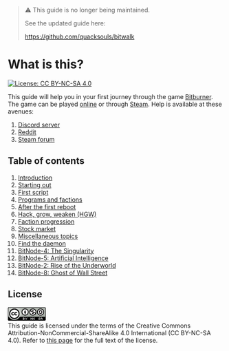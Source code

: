 > :warning: This guide is no longer being maintained.
>
> See the updated guide here:
>
> https://github.com/quacksouls/bitwalk

# What is this?

[![License: CC BY-NC-SA 4.0](https://img.shields.io/badge/License-CC%20BY--NC--SA%204.0-blue.svg)](http://creativecommons.org/licenses/by-nc-sa/4.0/)

This guide will help you in your first journey through the game
[Bitburner](https://github.com/bitburner-official/bitburner-src). The game can
be played [online](https://danielyxie.github.io/bitburner/) or through
[Steam](https://store.steampowered.com/app/1812820/Bitburner/). Help is
available at these avenues:

1. [Discord server](https://discord.com/invite/TFc3hKD)
1. [Reddit](https://www.reddit.com/r/Bitburner/)
1. [Steam forum](https://steamcommunity.com/app/1812820/discussions/)

## Table of contents

1. [Introduction](intro.md)
1. [Starting out](start.md)
1. [First script](script.md)
1. [Programs and factions](program.md)
1. [After the first reboot](reboot.md)
1. [Hack, grow, weaken (HGW)](hgw.md)
1. [Faction progression](faction.md)
1. [Stock market](stock.md)
1. [Miscellaneous topics](misc.md)
1. [Find the daemon](daemon.md)
1. [BitNode-4: The Singularity](singularity.md)
1. [BitNode-5: Artificial Intelligence](intelligence.md)
1. [BitNode-2: Rise of the Underworld](gang.md)
1. [BitNode-8: Ghost of Wall Street](wolf.md)

## License

![CC BY-NC-SA 4.0](image/cc.png "CC BY-NC-SA 4.0") \
This guide is licensed under the terms of the Creative Commons Attribution-NonCommercial-ShareAlike
4.0 International (CC BY-NC-SA 4.0). Refer to [this page](https://creativecommons.org/licenses/by-nc-sa/4.0/legalcode)
for the full text of the license.
